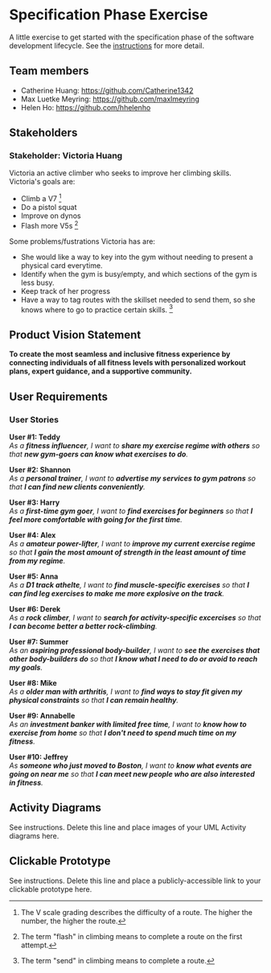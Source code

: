 # Specification Phase Exercise

A little exercise to get started with the specification phase of the software development lifecycle. See the [instructions](instructions.md) for more detail.

## Team members

- Catherine Huang: https://github.com/Catherine1342  
- Max Luetke Meyring: https://github.com/maxlmeyring 
- Helen Ho: https://github.com/hhelenho 

## Stakeholders

### Stakeholder: Victoria Huang

Victoria an active climber who seeks to improve her climbing skills.
Victoria's goals are:
- Climb a V7 [^1]
- Do a pistol squat
- Improve on dynos
- Flash more V5s [^2]

Some problems/fustrations Victoria has are:
- She would like a way to key into the gym without needing to present a physical card everytime.
- Identify when the gym is busy/empty, and which sections of the gym is less busy.
- Keep track of her progress
- Have a way to tag routes with the skillset needed to send them, so she knows where to go to practice certain skills. [^3]

[^1]: The V scale grading describes the difficulty of a route. The higher the number, the higher the route.
[^2]: The term "flash" in climbing means to complete a route on the first attempt.
[^3]: The term "send" in climbing means to complete a route.


## Product Vision Statement

**To create the most seamless and inclusive fitness experience by connecting individuals of all fitness levels with personalized workout plans, expert guidance, and a supportive community.**

## User Requirements

### User Stories
**User #1: Teddy**  
*As a **fitness influencer**, I want to **share my exercise regime with others** so that **new gym-goers can know what exercises to do**.*

**User #2: Shannon**  
*As a **personal trainer**, I want to **advertise my services to gym patrons** so that **I can find new clients conveniently**.*

**User #3: Harry**  
*As a **first-time gym goer**, I want to **find exercises for beginners** so that **I feel more comfortable with going for the first time**.*

**User #4: Alex**  
*As a **amateur power-lifter**, I want to **improve my current exercise regime** so that **I gain the most amount of strength in the least amount of time from my regime**.*

**User #5: Anna**  
*As a **D1 track athelte**, I want to **find muscle-specific exercises** so that **I can find leg exercises to make me more explosive on the track**.*

**User #6: Derek**  
*As a **rock climber**, I want to **search for activity-specific excercises** so that **I can become better a better rock-climbing**.*

**User #7: Summer**  
*As an **aspiring professional body-builder**, I want to **see the exercises that other body-builders do** so that **I know what I need to do or avoid to reach my goals**.*

**User #8: Mike**  
*As a **older man with arthritis**, I want to **find ways to stay fit given my physical constraints** so that **I can remain healthy**.*

**User #9: Annabelle**  
*As an **investment banker with limited free time**, I want to **know how to exercise from home** so that **I don't need to spend much time on my fitness**.*

**User #10: Jeffrey**  
*As **someone who just moved to Boston**, I want to **know what events are going on near me** so that **I can meet new people who are also interested in fitness**.*


## Activity Diagrams

See instructions. Delete this line and place images of your UML Activity diagrams here.

## Clickable Prototype

See instructions. Delete this line and place a publicly-accessible link to your clickable prototype here.
